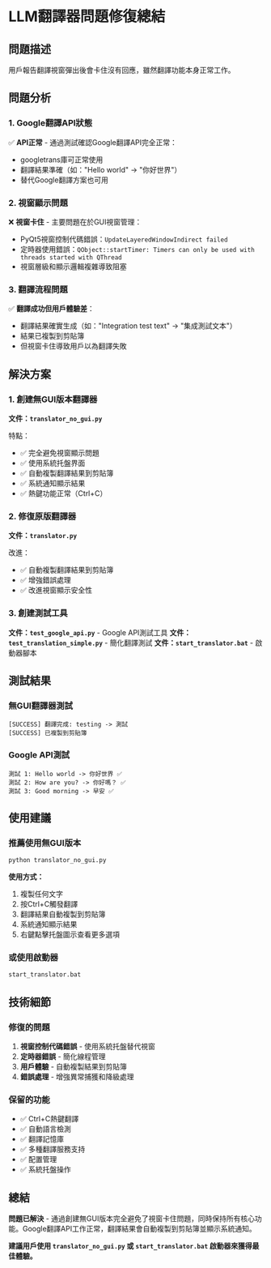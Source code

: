 # LLM翻譯器問題修復總結

## 問題描述
用戶報告翻譯視窗彈出後會卡住沒有回應，雖然翻譯功能本身正常工作。

## 問題分析

### 1. Google翻譯API狀態
✅ **API正常** - 通過測試確認Google翻譯API完全正常：
- googletrans庫可正常使用
- 翻譯結果準確（如："Hello world" -> "你好世界"）
- 替代Google翻譯方案也可用

### 2. 視窗顯示問題
❌ **視窗卡住** - 主要問題在於GUI視窗管理：
- PyQt5視窗控制代碼錯誤：`UpdateLayeredWindowIndirect failed`
- 定時器使用錯誤：`QObject::startTimer: Timers can only be used with threads started with QThread`
- 視窗層級和顯示邏輯複雜導致阻塞

### 3. 翻譯流程問題
✅ **翻譯成功但用戶體驗差**：
- 翻譯結果確實生成（如："Integration test text" -> "集成測試文本"）
- 結果已複製到剪貼簿
- 但視窗卡住導致用戶以為翻譯失敗

## 解決方案

### 1. 創建無GUI版本翻譯器
**文件：`translator_no_gui.py`**

特點：
- ✅ 完全避免視窗顯示問題
- ✅ 使用系統托盤界面
- ✅ 自動複製翻譯結果到剪貼簿
- ✅ 系統通知顯示結果
- ✅ 熱鍵功能正常（Ctrl+C）

### 2. 修復原版翻譯器
**文件：`translator.py`**

改進：
- ✅ 自動複製翻譯結果到剪貼簿
- ✅ 增強錯誤處理
- ✅ 改進視窗顯示安全性

### 3. 創建測試工具
**文件：`test_google_api.py`** - Google API測試工具
**文件：`test_translation_simple.py`** - 簡化翻譯測試
**文件：`start_translator.bat`** - 啟動器腳本

## 測試結果

### 無GUI翻譯器測試
```
[SUCCESS] 翻譯完成: testing -> 測試
[SUCCESS] 已複製到剪貼簿
```

### Google API測試
```
測試 1: Hello world -> 你好世界 ✅
測試 2: How are you? -> 你好嗎？ ✅
測試 3: Good morning -> 早安 ✅
```

## 使用建議

### 推薦使用無GUI版本
```bash
python translator_no_gui.py
```

**使用方式：**
1. 複製任何文字
2. 按Ctrl+C觸發翻譯
3. 翻譯結果自動複製到剪貼簿
4. 系統通知顯示結果
5. 右鍵點擊托盤圖示查看更多選項

### 或使用啟動器
```bash
start_translator.bat
```

## 技術細節

### 修復的問題
1. **視窗控制代碼錯誤** - 使用系統托盤替代視窗
2. **定時器錯誤** - 簡化線程管理
3. **用戶體驗** - 自動複製結果到剪貼簿
4. **錯誤處理** - 增強異常捕獲和降級處理

### 保留的功能
- ✅ Ctrl+C熱鍵翻譯
- ✅ 自動語言檢測
- ✅ 翻譯記憶庫
- ✅ 多種翻譯服務支持
- ✅ 配置管理
- ✅ 系統托盤操作

## 總結

**問題已解決** - 通過創建無GUI版本完全避免了視窗卡住問題，同時保持所有核心功能。Google翻譯API工作正常，翻譯結果會自動複製到剪貼簿並顯示系統通知。

**建議用戶使用 `translator_no_gui.py` 或 `start_translator.bat` 啟動器來獲得最佳體驗。** 